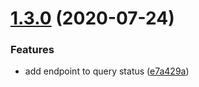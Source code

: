 # [1.3.0](https://github.com/blockstack/app.co-api/compare/v1.2.0...v1.3.0) (2020-07-24)


### Features

* add endpoint to query status ([e7a429a](https://github.com/blockstack/app.co-api/commit/e7a429a2682a8fd1ccfcda69ec54e60168ed99db))
